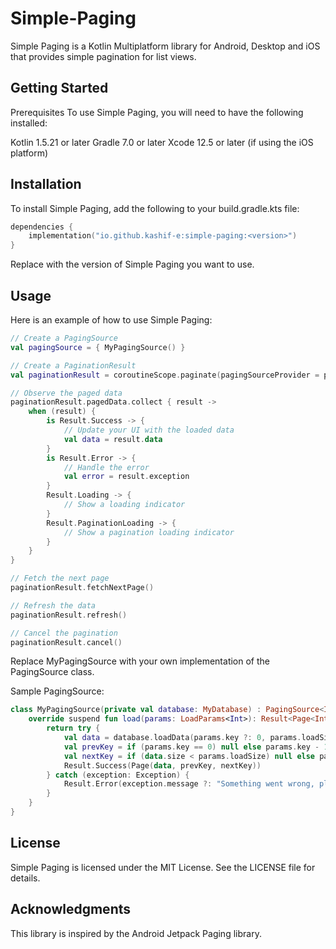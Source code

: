 # Simple-Paging

Simple Paging is a Kotlin Multiplatform library for Android, Desktop and iOS that provides simple pagination for list views.

## Getting Started
Prerequisites
To use Simple Paging, you will need to have the following installed:

Kotlin 1.5.21 or later
Gradle 7.0 or later
Xcode 12.5 or later (if using the iOS platform)
## Installation
To install Simple Paging, add the following to your build.gradle.kts file:
```kotlin
dependencies {
    implementation("io.github.kashif-e:simple-paging:<version>")
}
```
Replace <version> with the version of Simple Paging you want to use.

## Usage

Here is an example of how to use Simple Paging:

```kotlin
// Create a PagingSource
val pagingSource = { MyPagingSource() }

// Create a PaginationResult
val paginationResult = coroutineScope.paginate(pagingSourceProvider = pagingSource)

// Observe the paged data
paginationResult.pagedData.collect { result ->
    when (result) {
        is Result.Success -> {
            // Update your UI with the loaded data
            val data = result.data
        }
        is Result.Error -> {
            // Handle the error
            val error = result.exception
        }
        Result.Loading -> {
            // Show a loading indicator
        }
        Result.PaginationLoading -> {
            // Show a pagination loading indicator
        }
    }
}

// Fetch the next page
paginationResult.fetchNextPage()

// Refresh the data
paginationResult.refresh()

// Cancel the pagination
paginationResult.cancel()
```
Replace MyPagingSource with your own implementation of the PagingSource class.

Sample PagingSource:

```kotlin
class MyPagingSource(private val database: MyDatabase) : PagingSource<Int, MyData>() {
    override suspend fun load(params: LoadParams<Int>): Result<Page<Int, MyData>> {
        return try {
            val data = database.loadData(params.key ?: 0, params.loadSize)
            val prevKey = if (params.key == 0) null else params.key - 1
            val nextKey = if (data.size < params.loadSize) null else params.key + 1
            Result.Success(Page(data, prevKey, nextKey))
        } catch (exception: Exception) {
            Result.Error(exception.message ?: "Something went wrong, please try again.")
        }
    }
}
```

## License
Simple Paging is licensed under the MIT License. See the LICENSE file for details.

## Acknowledgments
This library is inspired by the Android Jetpack Paging library.


